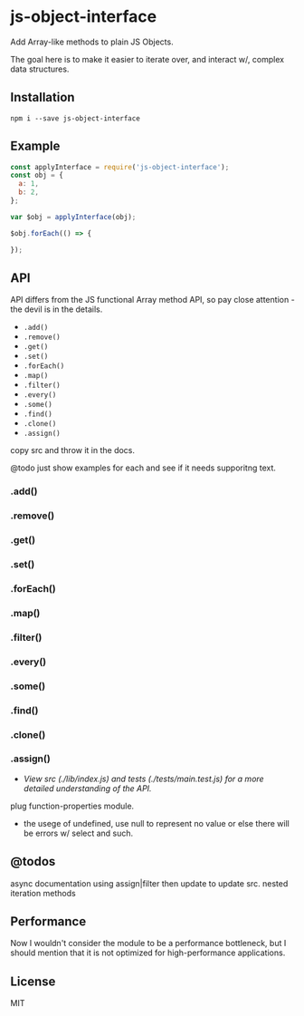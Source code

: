# js-object-interface

Add Array-like methods to plain JS Objects.

The goal here is to make it easier to iterate over, and interact w/, complex data structures.

## Installation
```
npm i --save js-object-interface
```

## Example
```javascript
const applyInterface = require('js-object-interface');
const obj = {
  a: 1,
  b: 2,
};

var $obj = applyInterface(obj);

$obj.forEach(() => {

});
```

## API

API differs from the JS functional Array method API, so pay close attention - the devil is in the details.

- `.add()`
- `.remove()`
- `.get()`
- `.set()`
- `.forEach()`
- `.map()`
- `.filter()`
- `.every()`
- `.some()`
- `.find()`
- `.clone()`
- `.assign()`

copy src and throw it in the docs.

@todo just show examples for each and see if it needs supporitng text.
### .add()
### .remove()
### .get()
### .set()

### .forEach()
### .map()
### .filter()

### .every()
### .some()
### .find()

### .clone()
### .assign()

* *View src (./lib/index.js) and tests (./tests/main.test.js) for a more detailed understanding of the API.*

plug function-properties module.

* the usege of undefined, use null to represent no value or else there will be errors w/ select and such.

## @todos
async documentation
using assign|filter then update to update src.
nested iteration methods

## Performance

Now I wouldn't consider the module to be a performance bottleneck, but I should mention that it is not optimized for high-performance applications.

## License
MIT
